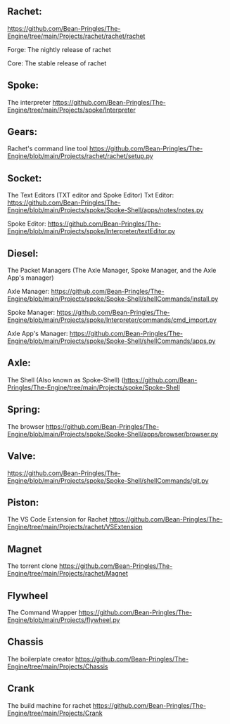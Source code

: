 ## Rachet:
https://github.com/Bean-Pringles/The-Engine/tree/main/Projects/rachet/rachet/rachet

Forge:
The nightly release of rachet

Core:
The stable release of rachet

## Spoke:
The interpreter 
https://github.com/Bean-Pringles/The-Engine/tree/main/Projects/spoke/Interpreter

## Gears:
Rachet's command line tool
https://github.com/Bean-Pringles/The-Engine/blob/main/Projects/rachet/rachet/setup.py

## Socket:
The Text Editors (TXT editor and Spoke Editor)
Txt Editor:
https://github.com/Bean-Pringles/The-Engine/blob/main/Projects/spoke/Spoke-Shell/apps/notes/notes.py

Spoke Editor:
https://github.com/Bean-Pringles/The-Engine/blob/main/Projects/spoke/Interpreter/textEditor.py

## Diesel:
The Packet Managers (The Axle Manager, Spoke Manager, and the Axle App's manager)

Axle Manager:
https://github.com/Bean-Pringles/The-Engine/blob/main/Projects/spoke/Spoke-Shell/shellCommands/install.py

Spoke Manager:
https://github.com/Bean-Pringles/The-Engine/blob/main/Projects/spoke/Interpreter/commands/cmd_import.py

Axle App's Manager:
https://github.com/Bean-Pringles/The-Engine/blob/main/Projects/spoke/Spoke-Shell/shellCommands/apps.py

## Axle:
The Shell (Also known as Spoke-Shell)
(https://github.com/Bean-Pringles/The-Engine/tree/main/Projects/spoke/Spoke-Shell

## Spring:
The browser
https://github.com/Bean-Pringles/The-Engine/blob/main/Projects/spoke/Spoke-Shell/apps/browser/browser.py

## Valve:
https://github.com/Bean-Pringles/The-Engine/blob/main/Projects/spoke/Spoke-Shell/shellCommands/git.py

## Piston:
The VS Code Extension for Rachet
https://github.com/Bean-Pringles/The-Engine/tree/main/Projects/rachet/VSExtension

## Magnet
The torrent clone
https://github.com/Bean-Pringles/The-Engine/tree/main/Projects/rachet/Magnet

## Flywheel
The Command Wrapper
https://github.com/Bean-Pringles/The-Engine/blob/main/Projects/flywheel.py

## Chassis
The boilerplate creator
https://github.com/Bean-Pringles/The-Engine/tree/main/Projects/Chassis

## Crank
The build machine for rachet
https://github.com/Bean-Pringles/The-Engine/tree/main/Projects/Crank
